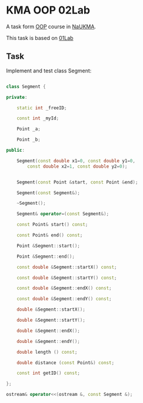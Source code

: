 # KMA OOP 02Lab

A task form [OOP][Volodymyr Boublik] course in [NaUKMA][NaUKMA].

This task is based on [01Lab](../Point/README_01Lab.md)

[Volodymyr Boublik]: https://www.linkedin.com/in/volodymyr-boublik-869a4430/
[NaUKMA]: http://www.ukma.edu.ua/eng/

## Task

Implement and test class Segment:

```cpp

class Segment {

private:

    static int _freeID;

    const int _myId;

    Point _a;

    Point _b;

public:

    Segment(const double x1=0, const double y1=0,
        const double x2=1, const double y2=0);


    Segment(const Point &start, const Point &end);

    Segment(const Segment&);

    ~Segment();

    Segment& operator=(const Segment&);

    const Point& start() const;

    const Point& end() const;

    Point &Segment::start();

    Point &Segment::end();

    const double &Segment::startX() const;

    const double &Segment::startY() const;

    const double &Segment::endX() const;

    const double &Segment::endY() const;

    double &Segment::startX();

    double &Segment::startY();

    double &Segment::endX();

    double &Segment::endY();

    double length () const;

    double distance (const Point&) const;

    const int getID() const;

};

ostream& operator<<(ostream &, const Segment &);
```
